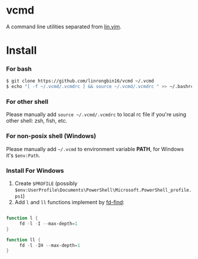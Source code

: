 # vcmd

A command line utilities separated from [lin.vim](https://github.com/linrongbin16/lin.vim).

# Install

### For bash

```bash
$ git clone https://github.com/linrongbin16/vcmd ~/.vcmd
$ echo "[ -f ~/.vcmd/.vcmdrc ] && source ~/.vcmd/.vcmdrc " >> ~/.bashrc
```

### For other shell

Please manually add `source ~/.vcmd/.vcmdrc` to local rc file if you're using other shell: zsh, fish, etc.

### For non-posix shell (Windows)

Please manually add `~/.vcmd` to environment variable **PATH**, for Windows it's `$env:Path`.

### Install For Windows

1. Create `$PROFILE` (possibly `$env:UserProfile\Documents\PowerShell\Microsoft.PowerShell_profile.ps1`)
2. Add `l` and `ll` functions implement by [fd-find](https://github.com/sharkdp/fd):

```powershell

function l {
     fd -l -I --max-depth=1
}

function ll {
     fd -l -IH --max-depth=1
}

```
